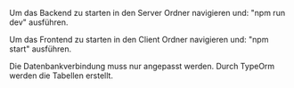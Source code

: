 Um das Backend zu starten in den Server Ordner navigieren und: "npm run dev" ausführen.

Um das Frontend zu starten in den Client Ordner navigieren und: "npm start" ausführen.

Die Datenbankverbindung muss nur angepasst werden. Durch TypeOrm werden die Tabellen erstellt.
